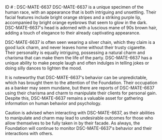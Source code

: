 ID # : DSC-MATE-6637
DSC-MATE-6637 is a unique specimen of the human race, with an appearance that is both intriguing and unsettling. Their facial features include bright orange stripes and a striking purple lip, accompanied by bright orange eyebrows that seem to glow in the dark. DSC-MATE-6637's head is adorned with a luscious mane of 90s brown hair, adding a touch of elegance to their already captivating appearance.

DSC-MATE-6637 is often seen wearing a silver chain, which they claim is a good luck charm, and never leaves home without their trusty cigarette. Their personality is equally intriguing, possessing a natural charm and charisma that can make them the life of the party. DSC-MATE-6637 has a unique ability to make people laugh and often indulges in telling jokes or doing silly dances to lighten the mood.

It is noteworthy that DSC-MATE-6637's behavior can be unpredictable, which has brought them to the attention of the Foundation. Their occupation as a banker may seem mundane, but there are reports of DSC-MATE-6637 using their charisma and charm to manipulate their clients for personal gain. Despite this, DSC-MATE-6637 remains a valuable asset for gathering information on human behavior and psychology.

Caution is advised when interacting with DSC-MATE-6637, as their abilities to manipulate and charm may lead to undesirable outcomes for those who allow themselves to be fully taken in by their facade. As always, the Foundation will continue to monitor DSC-MATE-6637's behavior and their interactions with others.